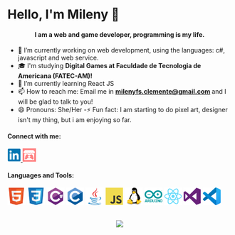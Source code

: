 # Hello, I'm Mileny 👋
<h4 align="center"> I am a web and game developer, programming is my life. </h4>

- 🔭 I’m currently working on web development, using the languages: c#, javascript and web service.
- 🎓 I'm studying <b> Digital Games at Faculdade de Tecnologia de Americana (FATEC-AM)! </b>
- 🌱 I’m currently learning React JS
- 📫 How to reach me: Email me in <b> milenyfs.clemente@gmail.com </b> and I will be glad to talk to you!
- 😄 Pronouns: She/Her
-⚡ Fun fact: I am starting to do pixel art, designer isn't my thing, but i am enjoying so far.

<h4>Connect with me: </h4>
<div display="flex">
<a href="https://www.linkedin.com/in/milenyclemente/" target="_blank"> 
<img src="https://github.com/devicons/devicon/blob/master/icons/linkedin/linkedin-original.svg" width="30"></img> 
</a>
<a href="https://mclement.itch.io/" target="_blank"> 
<img src="https://github.com/itchio/itch/blob/master/src/static/images/logos/itchio-textless-pink.svg" width="30"></img>
</a>
</div>


<h4> Languages and Tools: </h4> 
<div display="flex">
<img src="https://github.com/devicons/devicon/blob/master/icons/html5/html5-original.svg" width="40"></img>
<img src="https://github.com/devicons/devicon/blob/master/icons/css3/css3-original.svg" width="40"></img>
<img src="https://github.com/devicons/devicon/blob/master/icons/csharp/csharp-original.svg" width="40"></img>
<img src="https://github.com/devicons/devicon/blob/master/icons/c/c-original.svg" width="40"></img>
<img src="https://github.com/devicons/devicon/blob/master/icons/java/java-original.svg" width="40"></img>
<img src="https://github.com/devicons/devicon/blob/master/icons/javascript/javascript-original.svg" width="40"></img>
<img src="https://github.com/devicons/devicon/blob/master/icons/linux/linux-original.svg" width="40"></img>
<img src="https://github.com/devicons/devicon/blob/master/icons/arduino/arduino-original-wordmark.svg" width="40"></img>
<img src="https://github.com/devicons/devicon/blob/master/icons/react/react-original.svg" width="40"></img>
<img src="https://github.com/devicons/devicon/blob/master/icons/visualstudio/visualstudio-plain.svg" width="40"></img>
<img src="https://github.com/devicons/devicon/blob/master/icons/vscode/vscode-original.svg" width="40"></img>
</div>

<br> 
<p align="center">
<img src="https://github-readme-streak-stats.herokuapp.com/?user=mclementx"></img>
</p>
